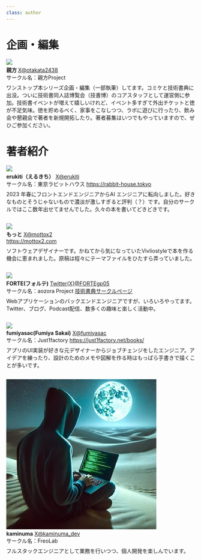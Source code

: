 ```yaml
---
class: author
---
```

# 企画・編集

<div class="author-profile">
    <img src="images/oyakata.jpg">
    <div>
        <div>
            <b>親方 </b>
            <a href="https://twitter.com/oyakata2438">X@otakata2438</a>
        </div>
        <div>
            サークル名：親方Project
        </div>
    </div>
</div>
<p style="margin-top: 0.5em; margin-bottom: 2em;">
ワンストップ本シリーズ企画・編集（一部執筆）してます。コミケと技術書典に出没。ついに技術書同人誌博覧会（技書博）のコアスタッフとして運営側に参加。技術書イベントが増えて嬉しいけれど、イベント多すぎて外出チケットと徳が不足気味。徳を貯めるべく、家事をこなしつつ、ラボに遊びに行ったり、飲み会や懇親会で著者を新規開拓したり。著者募集はいつでもやっていますので、ぜひご参加ください。
</p>

# 著者紹介

<div class="author-profile">
    <img src="images/erukiti-icon.png">
    <div>
        <div>
            <b>erukiti（えるきち）</b>
            <a href="https://twitter.com/erukiti">X@erukiti</a>
        </div>
        <div>
            サークル名：東京ラビットハウス
            <a href="https://rabbit-house.tokyo">https://rabbit-house.tokyo</a>
        </div>
    </div>
</div>
<p style="margin-top: 0.5em; margin-bottom: 2em;">
2023 年春にフロントエンドエンジニアからAI エンジニアに転向しました。好きなものとそうじゃないもので濃淡が激しすぎると評判（？）です。自分のサークルではここ数年出せてませんでした。久々の本を書いてどきどきです。
</p>

<div class="author-profile">
    <img src="images/mottox2-icon.jpeg">
    <div>
        <div>
            <b>もっと</b>
            <a href="https://twitter.com/mottox2">X@mottox2</a>
        </div>
        <div>
          <a href="https://twitter.com/mottox2">https://mottox2.com</a>
        </div>
    </div>
</div>
<p style="margin-top: 0.5em; margin-bottom: 2em;">
ソフトウェアデザイナーです。かねてから気になっていたVivliostyleで本を作る機会に恵まれました。原稿は程々にテーマファイルをひたすら弄っていました。
</p>

<div class="author-profile">
    <img src="images/FORTE.jpg">
    <div>
        <div>
            <b>FORTE(フォルテ)</b>
            <a href="https://x.com/FORTEgp05">Twitter(X)@FORTEgp05</a>
        </div>
        <div>
            サークル名：aozora Project
            <a href="https://techbookfest.org/organization/30860006">技術書典サークルページ</a>
        </div>
    </div>
</div>
<p style="margin-top: 0.5em; margin-bottom: 2em;">
Webアプリケーションのバックエンドエンジニアですが、いろいろやってます。Twitter、ブログ、Podcast配信、数多くの趣味と楽しく活動中。
</p>

<div class="author-profile">
    <img src="images/fumiyasac.jpg">
    <div>
        <div>
            <b>fumiyasac(Fumiya Sakai)</b>
            <a href="https://x.com/fumiyasac">X@fumiyasac</a>
        </div>
        <div>
            サークル名：Just1factory
            <a href="https://just1factory.net/books/">https://just1factory.net/books/</a>
        </div>
    </div>
</div>
<p style="margin-top: 0.5em; margin-bottom: 2em;">
アプリのUI実装が好きな元デザイナーからジョブチェンジをしたエンジニア。アイデアを練ったり、設計のためのメモや図解を作る時はもっぱら手書きで描くことが多いです。
</p>

<div class="author-profile">
    <img src="images/kaminuma.png">
    <div>
        <div>
            <b>kaminuma</b>
            <a href="https://x.com/kaminuma_dev">X@kaminuma_dev</a>
        </div>
        <div>
            サークル名：FreoLab
        </div>
    </div>
</div>
<p style="margin-top: 0.5em; margin-bottom: 2em;">
フルスタックエンジニアとして業務を行いつつ、個人開発を楽しんでいます。
</p>

<!-- ページ数調整 -->
<br />
<br />
<br />
<br />
<br />
<br />
<br />
<br />
<br />
<br />
